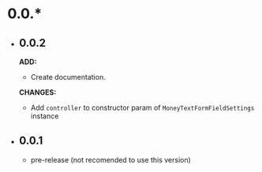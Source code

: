 
# 0.0.*

- ## 0.0.2

    **ADD:**
    - Create documentation.

    **CHANGES:**
    - Add `controller` to constructor param of `MoneyTextFormFieldSettings` instance

- ## 0.0.1

    - pre-release (not recomended to use this version)
